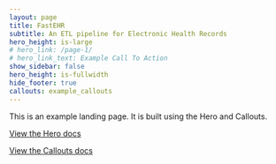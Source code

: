 ```yaml
---
layout: page
title: FastEHR
subtitle: An ETL pipeline for Electronic Health Records
hero_height: is-large
# hero_link: /page-1/
# hero_link_text: Example Call To Action
show_sidebar: false
hero_height: is-fullwidth
hide_footer: true
callouts: example_callouts
---
```


This is an example landing page. It is built using the Hero and Callouts.

[View the Hero docs](/bulma-clean-theme/docs/pages/hero/)

[View the Callouts docs](/bulma-clean-theme/docs/page-components/callouts/)
